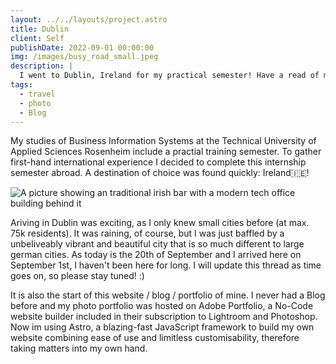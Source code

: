```yaml
---
layout: ../../layouts/project.astro
title: Dublin
client: Self
publishDate: 2022-09-01 00:00:00
img: /images/busy_road_small.jpeg
description: |
  I went to Dublin, Ireland for my practical semester! Have a read of my experience! :)
tags:
  - travel
  - photo  
  - Blog
---
```


My studies of Business Information Systems at the Technical University of Applied Sciences Rosenheim include a practial training semester. To gather first-hand international experience I decided to complete this internship semester abroad. A destination of choice was found quickly: Ireland🇮🇪!

![A picture showing an traditional irish bar with a modern tech office building behind it ](/images/dublin.jpeg "Tradition meets Tech")

Ariving in Dublin was exciting, as I only knew small cities before (at max. 75k residents). It was raining, of course, but I was just baffled by a unbeliveably vibrant and beautiful city that is so much different to large german cities. As today is the 20th of September and I arrived here on September 1st, I haven't been here for long. I will update this thread as time goes on, so please stay tuned! :)

It is also the start of this website / blog / portfolio of mine. I never had a Blog before and my photo portfolio was hosted on Adobe Portfolio, a No-Code website builder included in their subscription to Lightroom and Photoshop. Now im using Astro, a blazing-fast JavaScript framework to build my own website combining ease of use and limitless customisability, therefore taking matters into my own hand.